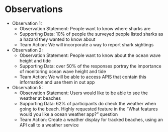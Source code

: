 # Observations
- Observation 1:
  - Observation Statement:
    People want to know where sharks are
  - Supporting Data:
    10% of people the surveyed people listed sharks as a hazard they wanted to know about
  - Team Action:
    We will incorporate a way to report shark sightings
- Observation 2:
  - Observation Statement:
    People want to know about the ocean wave height and tide
  - Supporting Data:
    over 50% of the responses portray the importance of monitoring ocean wave height and tide
  - Team Action:
    We will be able to access APIS that contain this information and use them in out app
- Observation 5:
  - Observation Statement:
    Users would like to be able to see the weather at beaches
  - Supporting Data:
    62% of participants do check the weather when going to the beach. 
    Highly requested feature in the “What features would you like a ocean weather app?” question
  - Team Action:
    Create a weather display for tracked beaches, using an API call to a weather service
